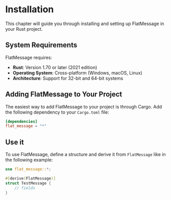 # Installation

This chapter will guide you through installing and setting up FlatMessage in your Rust project.

## System Requirements

FlatMessage requires:
- **Rust**: Version 1.70 or later (2021 edition)
- **Operating System**: Cross-platform (Windows, macOS, Linux)
- **Architecture**: Support for 32-bit and 64-bit systems

## Adding FlatMessage to Your Project

The easiest way to add FlatMessage to your project is through Cargo. Add the following dependency to your `Cargo.toml` file:

```toml
[dependencies]
flat_message = "*"
```

## Use it

To use FlatMessage, define a structure and derive it from `FlatMessage` like in the following example:

```rust
use flat_message::*;

#[derive(FlatMessage)]
struct TestMessage {
    // fields
}